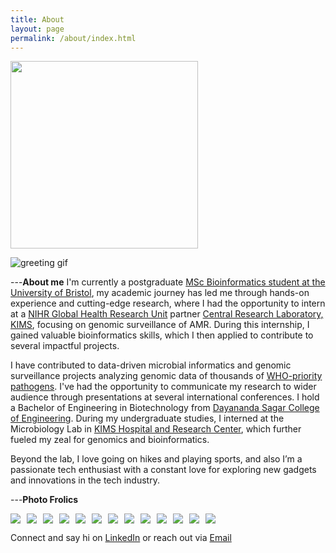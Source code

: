 ```yaml
---
title: About
layout: page
permalink: /about/index.html
---
```


<img src="http://srikanth-srinivas.github.io/assets/images/mainimg.png" style="width:300px;"/>

![greeting gif](https://github.com/alansmathew/alansmathew/raw/master/lang.gif)

---**About me**
I'm currently a postgraduate [MSc Bioinformatics student at the University of Bristol](https://www.bristol.ac.uk/studypostgraduate/taught/msc-bioinformatics/), my academic journey has led me through hands-on experience and cutting-edge research, where I had the opportunity to intern at a [NIHR Global Health Research Unit](https://ghru.pathogensurveillance.net/) partner [Central Research Laboratory, KIMS](https://www.crlkims.com/), focusing on genomic surveillance of AMR. During this internship, I gained valuable bioinformatics skills, which I then applied to contribute to several impactful projects.

I have contributed to data-driven microbial informatics and genomic surveillance projects analyzing genomic data of thousands of [WHO-priority pathogens](https://www.who.int/news/item/27-02-2017-who-publishes-list-of-bacteria-for-which-new-antibiotics-are-urgently-needed). I've had the opportunity to communicate my research to wider audience through presentations at several international conferences. I hold a Bachelor of Engineering in Biotechnology from [Dayananda Sagar College of Engineering](https://www.dsce.edu.in/research/123-biotechnology). During my undergraduate studies, I interned at the Microbiology Lab in [KIMS Hospital and Research Center](https://kims.deemsoft.com/microbiology/), which further fueled my zeal for genomics and bioinformatics.

Beyond the lab, I love going on hikes and playing sports, and also I’m a passionate tech enthusiast with a constant love for exploring new gadgets and innovations in the tech industry.

---**Photo Frolics**

<div style="display: flex; flex-wrap: wrap; gap: 10px;">
	<img src="{{site.url}}/assets/images/img1.JPG" style="border:none; width:auto; max-height:200px;" />
	 <img src="{{site.url}}/assets/images/img2.jpg" style="border:none; width:auto; max-height:200px;" />
	<img src="{{site.url}}/assets/images/img3.PNG" style="border:none; width:auto; max-height:200px;" />
	<img src="{{site.url}}/assets/images/img4.JPG" style="border:none; width:auto; max-height:200px;" />
	<img src="{{site.url}}/assets/images/img5.JPG" style="border:none; width:auto; max-height:200px;" />
	<img src="{{site.url}}/assets/images/img6(1).PNG" style="border:none; width:auto; max-height:200px;" />
	<img src="{{site.url}}/assets/images/img7.JPG" style="border:none; width:auto; max-height:200px;" />
	<img src="{{site.url}}/assets/images/img8.JPG" style="border:none; width:auto; max-height:200px;" />
	<img src="{{site.url}}/assets/images/img9.JPG" style="border:none; width:auto; max-height:200px;" />
	<img src="{{site.url}}/assets/images/img10.JPG" style="border:none; width:auto; max-height:200px;" />
	<img src="{{site.url}}/assets/images/img11.JPG" style="border:none; width:auto; max-height:200px;" />
	<img src="{{site.url}}/assets/images/img11(1).JPG" style="border:none; width:auto; max-height:200px;" />
	<img src="{{site.url}}/assets/images/img13.JPG" style="border:none; width:auto; max-height:200px;" />
</div>


Connect and say hi on [LinkedIn](www.linkedin.com/in/srikanthsrinivas27) or reach out via [Email](srikanth.srinivas.2024@bristol.ac.uk)